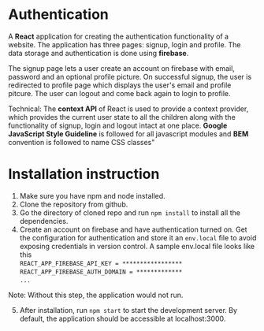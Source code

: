 # Authentication

A **React** application for creating the authentication functionality of a website. The application has three pages: signup, login and profile. The data storage and authentication is done using **firebase**.

The signup page lets a user create an account on firebase with email, password and an optional profile picture. On successful signup, the user is redirected to profile page which displays the user's email and profile pitcure. The user can logout and come back again to login to profile.

Technical: The **context API** of React is used to provide a context provider, which provides the current user state to all the children along with the functionality of signup, login and logout intact at one place. **Google JavaScript Style Guideline** is followed for all javascript modules and **BEM** convention is followed to name CSS classes"
# Installation instruction
1. Make sure you have npm and node installed.
2. Clone the repository from github.
3. Go the directory of cloned repo and run `npm install` to install all the dependencies. 
4. Create an account on firebase and have authentication turned on. Get the configuration for authentication and store it an `env.local` file to avoid exposing credentials in version control. A sample env.local file looks like this<br />
`REACT_APP_FIREBASE_API_KEY = *****************`<br />
`REACT_APP_FIREBASE_AUTH_DOMAIN = *************`<br />
`...`

  Note: Without this step, the application would not run.

5. After installation, run `npm start` to start the development server. By default, the application should be accessible at localhost:3000.
